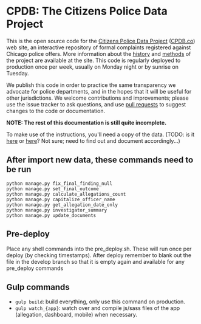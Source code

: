 # CPDB: The Citizens Police Data Project

This is the open source code for the [Citizens Police Data
Project](https://CPDB.co/) ([CPDB.co](https://CPDB.co/)) web site, an
interactive repository of formal complaints registered against Chicago
police offers.  More information about the
[history](https://cpdb.co/story/) and
[methods](https://cpdb.co/method/) of the project are available at the
site.  This code is regularly deployed to production once per week,
usually on Monday night or by sunrise on Tuesday.

We publish this code in order to practice the same transparency we
advocate for police departments, and in the hopes that it will be
useful for other jurisdictions.  We welcome contributions and
improvements; please use the issue tracker to ask questions, and use
[pull requests](https://help.github.com/articles/using-pull-requests/)
to suggest changes to the code or documentation.

**NOTE: The rest of this documentation is still quite incomplete.**

To make use of the instructions, you'll need a copy of the data.
(TODO: is it [here](http://invisible.institute/police-data/) or
[here](https://github.com/invinst/sworn-officer-import)?  Not sure;
need to find out and document accordingly...)

## After import new data, these commands need to be run

```
python manage.py fix_final_finding_null
python manage.py set_final_outcome
python manage.py calculate_allegations_count
python manage.py capitalize_officer_name
python manage.py get_allegation_date_only
python manage.py investigator_summary
python manage.py update_documents
```

## Pre-deploy

Place any shell commands into the pre_deploy.sh. These will run once per deploy (by checking timestamps). After deploy
remember to blank out the file in the develop branch so that it is empty again and available for any pre_deploy commands

## Gulp commands

- `gulp build`: build everything, only use this command on production.
- `gulp watch_{app}`: watch over and compile js/sass files of the app (allegation, dashboard, mobile) when necessary.

